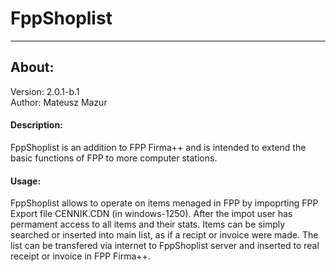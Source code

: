 # FppShoplist  
_____
## About: 
Version: 2.0.1-b.1\
Author: Mateusz Mazur 
#### Description:
FppShoplist is an addition to FPP Firma++ and is intended to extend
the basic functions of FPP to more computer stations. 
#### Usage: 
FppShoplist allows to operate on items menaged in FPP by impoprting FPP Export file CENNIK.CDN (in windows-1250). 
After the impot user has permament access to all items and their stats. 
Items can be simply searched or inserted into main list, as if a recipt or invoice were made. 
The list can be transfered via internet to FppShoplist server and inserted to real receipt or invoice in FPP Firma++. 
